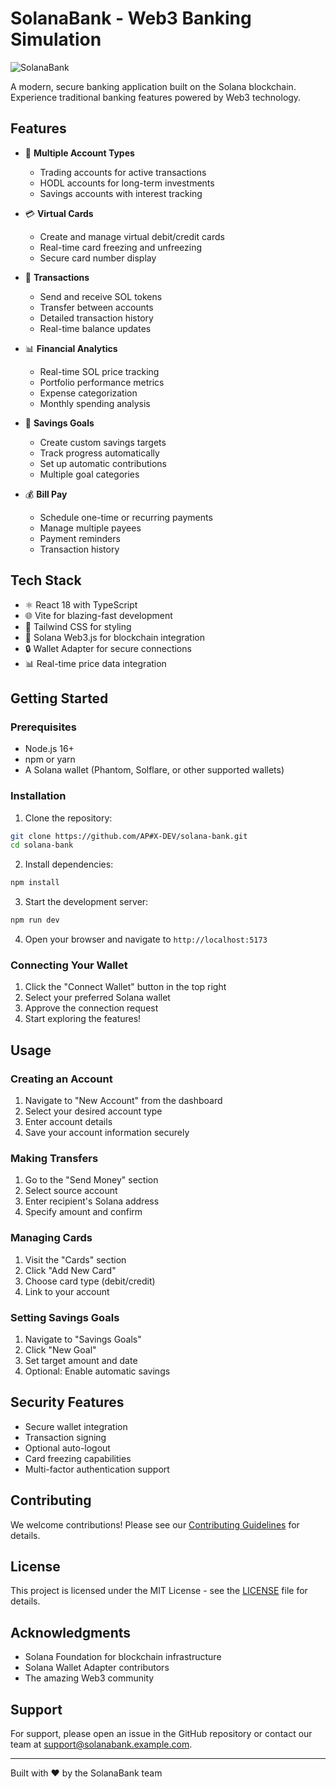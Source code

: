 # SolanaBank - Web3 Banking Simulation

![SolanaBank](https://images.unsplash.com/photo-1605792657660-596af9009e82?auto=format&fit=crop&w=1200&h=400&q=80)

A modern, secure banking application built on the Solana blockchain. Experience traditional banking features powered by Web3 technology.

## Features

- 🏦 **Multiple Account Types**
  - Trading accounts for active transactions
  - HODL accounts for long-term investments
  - Savings accounts with interest tracking

- 💳 **Virtual Cards**
  - Create and manage virtual debit/credit cards
  - Real-time card freezing and unfreezing
  - Secure card number display

- 💸 **Transactions**
  - Send and receive SOL tokens
  - Transfer between accounts
  - Detailed transaction history
  - Real-time balance updates

- 📊 **Financial Analytics**
  - Real-time SOL price tracking
  - Portfolio performance metrics
  - Expense categorization
  - Monthly spending analysis

- 🎯 **Savings Goals**
  - Create custom savings targets
  - Track progress automatically
  - Set up automatic contributions
  - Multiple goal categories

- 💰 **Bill Pay**
  - Schedule one-time or recurring payments
  - Manage multiple payees
  - Payment reminders
  - Transaction history

## Tech Stack

- ⚛️ React 18 with TypeScript
- 🌐 Vite for blazing-fast development
- 🎨 Tailwind CSS for styling
- 🔗 Solana Web3.js for blockchain integration
- 🔒 Wallet Adapter for secure connections
- 📊 Real-time price data integration

## Getting Started

### Prerequisites

- Node.js 16+
- npm or yarn
- A Solana wallet (Phantom, Solflare, or other supported wallets)

### Installation

1. Clone the repository:
```bash
git clone https://github.com/AP#X-DEV/solana-bank.git
cd solana-bank
```

2. Install dependencies:
```bash
npm install
```

3. Start the development server:
```bash
npm run dev
```

4. Open your browser and navigate to `http://localhost:5173`

### Connecting Your Wallet

1. Click the "Connect Wallet" button in the top right
2. Select your preferred Solana wallet
3. Approve the connection request
4. Start exploring the features!

## Usage

### Creating an Account

1. Navigate to "New Account" from the dashboard
2. Select your desired account type
3. Enter account details
4. Save your account information securely

### Making Transfers

1. Go to the "Send Money" section
2. Select source account
3. Enter recipient's Solana address
4. Specify amount and confirm

### Managing Cards

1. Visit the "Cards" section
2. Click "Add New Card"
3. Choose card type (debit/credit)
4. Link to your account

### Setting Savings Goals

1. Navigate to "Savings Goals"
2. Click "New Goal"
3. Set target amount and date
4. Optional: Enable automatic savings

## Security Features

- Secure wallet integration
- Transaction signing
- Optional auto-logout
- Card freezing capabilities
- Multi-factor authentication support

## Contributing

We welcome contributions! Please see our [Contributing Guidelines](CONTRIBUTING.md) for details.

## License

This project is licensed under the MIT License - see the [LICENSE](LICENSE) file for details.

## Acknowledgments

- Solana Foundation for blockchain infrastructure
- Solana Wallet Adapter contributors
- The amazing Web3 community

## Support

For support, please open an issue in the GitHub repository or contact our team at support@solanabank.example.com.

---

Built with ❤️ by the SolanaBank team
